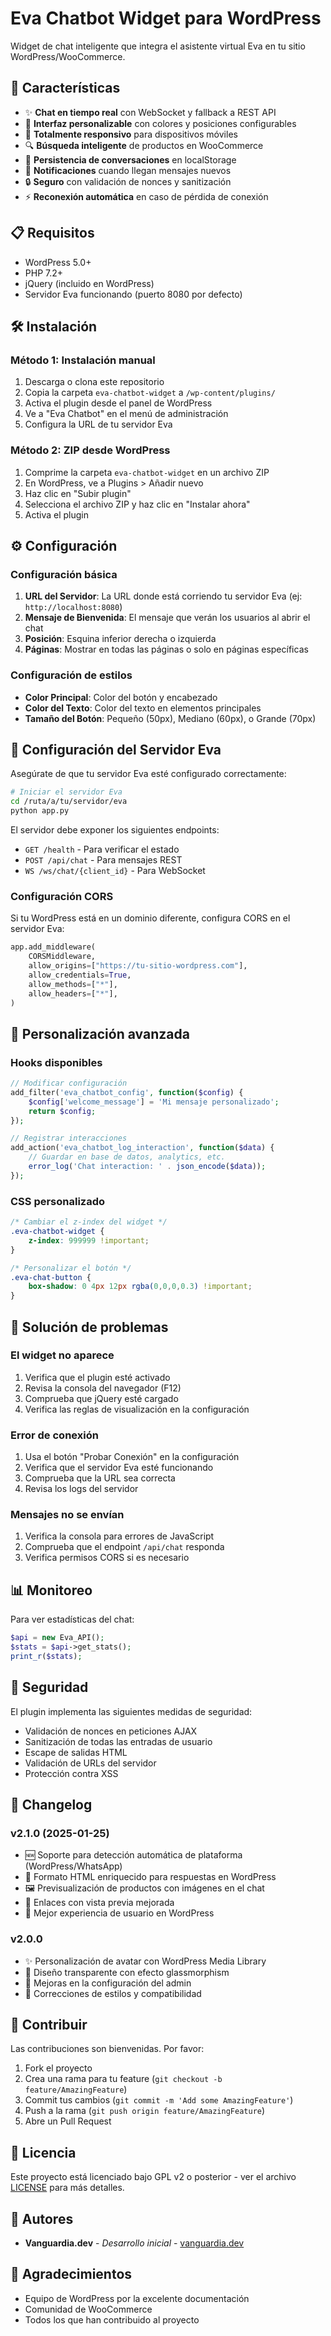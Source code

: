 # Eva Chatbot Widget para WordPress

Widget de chat inteligente que integra el asistente virtual Eva en tu sitio WordPress/WooCommerce.

## 🚀 Características

- ✨ **Chat en tiempo real** con WebSocket y fallback a REST API
- 🎨 **Interfaz personalizable** con colores y posiciones configurables
- 📱 **Totalmente responsivo** para dispositivos móviles
- 🔍 **Búsqueda inteligente** de productos en WooCommerce
- 💬 **Persistencia de conversaciones** en localStorage
- 🔔 **Notificaciones** cuando llegan mensajes nuevos
- 🔒 **Seguro** con validación de nonces y sanitización
- ⚡ **Reconexión automática** en caso de pérdida de conexión

## 📋 Requisitos

- WordPress 5.0+
- PHP 7.2+
- jQuery (incluido en WordPress)
- Servidor Eva funcionando (puerto 8080 por defecto)

## 🛠️ Instalación

### Método 1: Instalación manual

1. Descarga o clona este repositorio
2. Copia la carpeta `eva-chatbot-widget` a `/wp-content/plugins/`
3. Activa el plugin desde el panel de WordPress
4. Ve a "Eva Chatbot" en el menú de administración
5. Configura la URL de tu servidor Eva

### Método 2: ZIP desde WordPress

1. Comprime la carpeta `eva-chatbot-widget` en un archivo ZIP
2. En WordPress, ve a Plugins > Añadir nuevo
3. Haz clic en "Subir plugin"
4. Selecciona el archivo ZIP y haz clic en "Instalar ahora"
5. Activa el plugin

## ⚙️ Configuración

### Configuración básica

1. **URL del Servidor**: La URL donde está corriendo tu servidor Eva (ej: `http://localhost:8080`)
2. **Mensaje de Bienvenida**: El mensaje que verán los usuarios al abrir el chat
3. **Posición**: Esquina inferior derecha o izquierda
4. **Páginas**: Mostrar en todas las páginas o solo en páginas específicas

### Configuración de estilos

- **Color Principal**: Color del botón y encabezado
- **Color del Texto**: Color del texto en elementos principales
- **Tamaño del Botón**: Pequeño (50px), Mediano (60px), o Grande (70px)

## 🔧 Configuración del Servidor Eva

Asegúrate de que tu servidor Eva esté configurado correctamente:

```bash
# Iniciar el servidor Eva
cd /ruta/a/tu/servidor/eva
python app.py
```

El servidor debe exponer los siguientes endpoints:
- `GET /health` - Para verificar el estado
- `POST /api/chat` - Para mensajes REST
- `WS /ws/chat/{client_id}` - Para WebSocket

### Configuración CORS

Si tu WordPress está en un dominio diferente, configura CORS en el servidor Eva:

```python
app.add_middleware(
    CORSMiddleware,
    allow_origins=["https://tu-sitio-wordpress.com"],
    allow_credentials=True,
    allow_methods=["*"],
    allow_headers=["*"],
)
```

## 🎨 Personalización avanzada

### Hooks disponibles

```php
// Modificar configuración
add_filter('eva_chatbot_config', function($config) {
    $config['welcome_message'] = 'Mi mensaje personalizado';
    return $config;
});

// Registrar interacciones
add_action('eva_chatbot_log_interaction', function($data) {
    // Guardar en base de datos, analytics, etc.
    error_log('Chat interaction: ' . json_encode($data));
});
```

### CSS personalizado

```css
/* Cambiar el z-index del widget */
.eva-chatbot-widget {
    z-index: 999999 !important;
}

/* Personalizar el botón */
.eva-chat-button {
    box-shadow: 0 4px 12px rgba(0,0,0,0.3) !important;
}
```

## 🐛 Solución de problemas

### El widget no aparece

1. Verifica que el plugin esté activado
2. Revisa la consola del navegador (F12)
3. Comprueba que jQuery esté cargado
4. Verifica las reglas de visualización en la configuración

### Error de conexión

1. Usa el botón "Probar Conexión" en la configuración
2. Verifica que el servidor Eva esté funcionando
3. Comprueba que la URL sea correcta
4. Revisa los logs del servidor

### Mensajes no se envían

1. Verifica la consola para errores de JavaScript
2. Comprueba que el endpoint `/api/chat` responda
3. Verifica permisos CORS si es necesario

## 📊 Monitoreo

Para ver estadísticas del chat:

```php
$api = new Eva_API();
$stats = $api->get_stats();
print_r($stats);
```

## 🔐 Seguridad

El plugin implementa las siguientes medidas de seguridad:

- Validación de nonces en peticiones AJAX
- Sanitización de todas las entradas de usuario
- Escape de salidas HTML
- Validación de URLs del servidor
- Protección contra XSS

## 📜 Changelog

### v2.1.0 (2025-01-25)
- 🆕 Soporte para detección automática de plataforma (WordPress/WhatsApp)
- 🎨 Formato HTML enriquecido para respuestas en WordPress
- 🖼️ Previsualización de productos con imágenes en el chat
- 🔗 Enlaces con vista previa mejorada
- 🚀 Mejor experiencia de usuario en WordPress

### v2.0.0
- ✨ Personalización de avatar con WordPress Media Library
- 🎨 Diseño transparente con efecto glassmorphism
- 🔧 Mejoras en la configuración del admin
- 🐛 Correcciones de estilos y compatibilidad

## 🤝 Contribuir

Las contribuciones son bienvenidas. Por favor:

1. Fork el proyecto
2. Crea una rama para tu feature (`git checkout -b feature/AmazingFeature`)
3. Commit tus cambios (`git commit -m 'Add some AmazingFeature'`)
4. Push a la rama (`git push origin feature/AmazingFeature`)
5. Abre un Pull Request

## 📝 Licencia

Este proyecto está licenciado bajo GPL v2 o posterior - ver el archivo [LICENSE](LICENSE) para más detalles.

## 👥 Autores

- **Vanguardia.dev** - *Desarrollo inicial* - [vanguardia.dev](https://vanguardia.dev)

## 🙏 Agradecimientos

- Equipo de WordPress por la excelente documentación
- Comunidad de WooCommerce
- Todos los que han contribuido al proyecto